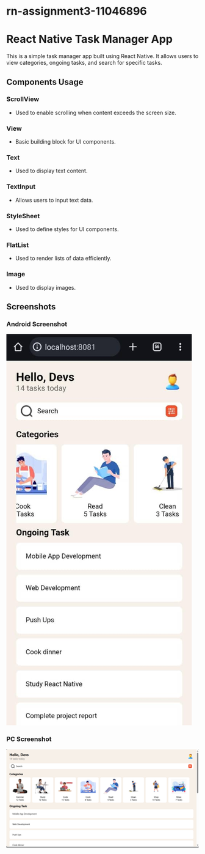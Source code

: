 # rn-assignment3-11046896
# React Native Task Manager App

This is a simple task manager app built using React Native. It allows users to view categories, ongoing tasks, and search for specific tasks.

## Components Usage

### ScrollView
- Used to enable scrolling when content exceeds the screen size.

### View
- Basic building block for UI components.

### Text
- Used to display text content.

### TextInput
- Allows users to input text data.

### StyleSheet
- Used to define styles for UI components.

### FlatList
- Used to render lists of data efficiently.

### Image
- Used to display images.

## Screenshots

### Android Screenshot
![Android Screenshot](andriodscreenshot.jpg)

### PC Screenshot
![PC Screenshot](Pcscreenshot.png)

